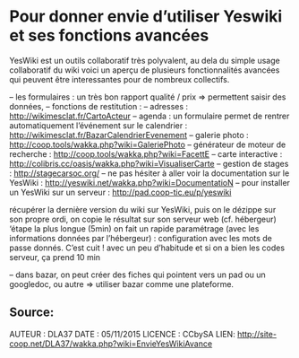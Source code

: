 <!--

---
title: Pour donner envie d’utiliser Yeswiki et ses fonctions avancées
description: YesWiki est un outils collaboratif très polyvalent, au dela du simple usage collaboratif du wiki voici un aperçu de plusieurs fonctionnalités avancées qui peuvent être interessantes pour de nombreux collectifs.
image_url: 
licence: CC-BY-SA
author: DLA37
---

-->

# Pour donner envie d’utiliser Yeswiki et ses fonctions avancées

YesWiki est un outils collaboratif très polyvalent, au dela du simple usage collaboratif du wiki voici un aperçu de plusieurs fonctionnalités avancées qui peuvent être interessantes pour de nombreux collectifs.


– les formulaires : un très bon rapport qualité / prix => permettent saisir des données,
– fonctions de restitution :
– adresses : http://wikimesclat.fr/CartoActeur
– agenda : un formulaire permet de rentrer automatiquement l’événement sur le calendrier : http://wikimesclat.fr/BazarCalendrierEvenement
– galerie photo : http://coop.tools/wakka.php?wiki=GaleriePhoto
– générateur de moteur de recherche : http://coop.tools/wakka.php?wiki=FacettE
– carte interactive : http://colibris.cc/oasis/wakka.php?wiki=VisualiserCarte
– gestion de stages : http://stagecarsoc.org/
– ne pas hésiter à aller voir la documentation sur le  YesWiki : http://yeswiki.net/wakka.php?wiki=DocumentatioN
– pour installer un  YesWiki sur un serveur : http://pad.coop-tic.eu/p/yeswiki


récupérer la dernière version du wiki sur  YesWiki,
puis on le dézippe sur son propre ordi,
on copie le résultat sur son serveur web (cf. hébergeur) ‘étape la plus longue (5min)
on fait un rapide paramétrage (avec les informations données par l’hébergeur) : configuration avec les mots de passe donnés.
C’est cuit ! avec un peu d’habitude et si on a bien les codes serveur, ça prend 10 min


– dans bazar, on peut créer des fiches qui pointent vers un pad ou un googledoc, ou autre => utiliser bazar comme une plateforme.

## Source: 
AUTEUR : DLA37 
DATE : 05/11/2015
LICENCE : CCbySA
LIEN: http://site-coop.net/DLA37/wakka.php?wiki=EnvieYesWikiAvance
